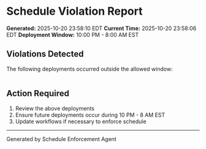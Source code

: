 # Schedule Violation Report

**Generated:** 2025-10-20 23:58:10 EDT
**Current Time:** 2025-10-20 23:58:06 EDT
**Deployment Window:** 10:00 PM - 8:00 AM EST

## Violations Detected

The following deployments occurred outside the allowed window:

```

```

## Action Required

1. Review the above deployments
2. Ensure future deployments occur during 10 PM - 8 AM EST
3. Update workflows if necessary to enforce schedule

---

Generated by Schedule Enforcement Agent
